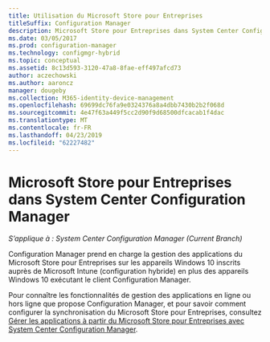 ```yaml
---
title: Utilisation du Microsoft Store pour Entreprises
titleSuffix: Configuration Manager
description: Microsoft Store pour Entreprises dans System Center Configuration Manager
ms.date: 03/05/2017
ms.prod: configuration-manager
ms.technology: configmgr-hybrid
ms.topic: conceptual
ms.assetid: 8c13d593-3120-47a8-8fae-eff497afcd73
author: aczechowski
ms.author: aaroncz
manager: dougeby
ms.collection: M365-identity-device-management
ms.openlocfilehash: 69699dc76fa9e0324376a8a4dbb7430b2b2f068d
ms.sourcegitcommit: 4e47f63a449f5cc2d90f9d68500dfcacab1f4dac
ms.translationtype: MT
ms.contentlocale: fr-FR
ms.lasthandoff: 04/23/2019
ms.locfileid: "62227482"
---
```

# <a name="microsoft-store-for-business-in-system-center-configuration-manager"></a>Microsoft Store pour Entreprises dans System Center Configuration Manager

*S’applique à : System Center Configuration Manager (Current Branch)*

Configuration Manager prend en charge la gestion des applications du Microsoft Store pour Entreprises sur les appareils Windows 10 inscrits auprès de Microsoft Intune (configuration hybride) en plus des appareils Windows 10 exécutant le client Configuration Manager.

Pour connaître les fonctionnalités de gestion des applications en ligne ou hors ligne que propose Configuration Manager, et pour savoir comment configurer la synchronisation du Microsoft Store pour Entreprises, consultez [Gérer les applications à partir du Microsoft Store pour Entreprises avec System Center Configuration Manager](../../apps/deploy-use/manage-apps-from-the-windows-store-for-business.md).
